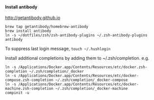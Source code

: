
#### Install antibody
http://getantibody.github.io

```
brew tap getantibody/homebrew-antibody
brew install antibody
ln -s ~/dotfiles/zsh/zsh-antibody-plugins ~/.zsh-antibody-plugins
antibody
```

To suppress last login message, `touch ~/.hushlogin`

Install additional completions by adding them to ~/.zsh/completion.
e.g.
```
ln -s /Applications/Docker.app/Contents/Resources/etc/docker.zsh-completion ~/.zsh/completion/_docker
ln -s /Applications/Docker.app/Contents/Resources/etc/docker-compose.zsh-completion ~/.zsh/completion/_docker-compose
ln -s /Applications/Docker.app/Contents/Resources/etc/docker-machine.zsh-completion ~/.zsh/completion/_docker-machine
compinit -u
```
